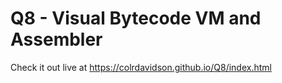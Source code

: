 # Q8 - Visual Bytecode VM and Assembler
Check it out live at https://colrdavidson.github.io/Q8/index.html
